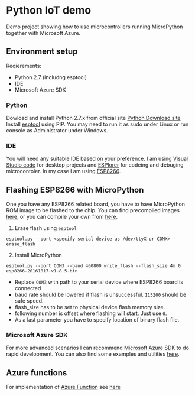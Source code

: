 ﻿# Python IoT demo

Demo project showing how to use microcontrollers running MicroPython together with Microsoft Azure.

## Environment setup

Reqierements:
- Python 2.7 (includng esptool)
- IDE
- Microsoft Azure SDK

### Python
Dowload and install Python 2.7.x from official site [Python Download site](https://www.python.org/downloads/)
Install [esptool](https://github.com/themadinventor/esptool) using PIP. You may need to run it as sudo under Linux or run console as Administrator under Windows.

### IDE
You will need any suitable IDE based on your preference. I am using [Visual Studio code](https://code.visualstudio.com/) for desktop projects and [ESPlorer](http://esp8266.ru/esplorer/) for codeing and debuging microcontoler. In my case I am using [ESP8266](https://en.wikipedia.org/wiki/ESP8266).

## Flashing ESP8266 with MicroPython
One you have any ESP8266 related board, you have to have MicroPython ROM image to be flashed to the chip. You can find precompiled images [here](http://micropython.org/download), or you can compile your own from [here](https://github.com/micropython/micropython).

1. Erase flash using `esptool`
```
esptool.py --port <specify serial device as /dev/ttyX or COMX> erase_flash
```
2. Install MicroPython
```
esptool.py --port COM3 --baud 460800 write_flash --flash_size 4m 0 esp8266-20161017-v1.8.5.bin
```
  * Replace `COM3` with path to your serial device where ESP8266 board is connected
  * baud rate should be lowered if flash is unsuccessful. `115200` should be safe speed.
  * flash_size has to be set to physical device flash memory size.
  * following number is offset where flashing will start. Just use `0`.
  * As a last parameter you have to specify location of binary flash file.

### Microsoft Azure SDK
For more advanced scenarios I can recommend [Microsoft Azure SDK](https://azure.microsoft.com/en-us/downloads/) to do rapid development. You can also find some examples and utilities [here](https://github.com/Azure/azure-iot-sdks).

## Azure functions
For implementation of [Azure Function](https://azure.microsoft.com/en-us/services/functions/) see [here](./C%23/Azure%20Function) 
